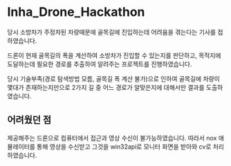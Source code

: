 # Inha_Drone_Hackathon
당시 소방차가 주정차된 차량때문에 골목길에 진입하는데 어려움을 겪는다는 기사를 접하였습니다.

드론이 현재 골목길의 폭을 계산하여 소방차가 진입할 수 있는지를 판단하고, 목적지에 도달하는데 필요한 경로를 추출하여 알려주는 프로젝트를 진행하였습니다.

당시 기술부족(경로 탐색방법 모름, 골목길 폭 계산 불가)으로 인하여 골목길에 차량이 몇대가 존재하는지만으로 2가지 길 중 어느 경로가 알맞은지에 대해서만 결과를 도출하였습니다.  
## 어려웠던 점
제공해주는 드론으로 컴퓨터에서 접근과 영상 수신이 불가능하였습니다. 따라서 nox 애뮬레이터를 통해 영상을 수신받고 그것을 win32api로 모니터 화면을 받아와 cv로 처리하였습니다.
